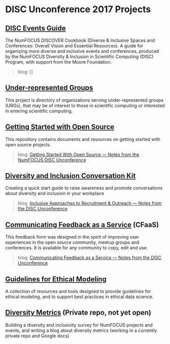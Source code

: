 # DISC Unconference 2017 Projects

## [DISC Events Guide](https://github.com/numfocus/DISCOVER-Cookbook) 
The NumFOCUS DISCOVER Cookbook (Diverse & Inclusive Spaces and Conferences: Overall Vision and Essential Resources). A guide for organizing more diverse and inclusive events and conferences, produced by the NumFOCUS Diversity & Inclusion in Scientific Computing (DISC) Program, with support from the Moore Foundation.

>blog:  []

## [Under-represented Groups](https://github.com/numfocus/urg-orgs)
This project is directory of organizations serving under-represented groups (URGs), that may be of interest to those in scientific computing or interested in entering scientific computing.

## [Getting Started with Open Source](https://github.com/numfocus/getting-started-with-open-source)
This repository contains documents and resources on getting started with open source projects.

>blog:  [Getting Started With Open Source — Notes from the NumFOCUS DISC Unconference](https://www.numfocus.org/getting-started-open-source-notes-numfocus-disc-unconference/)

## [Diversity and Inclusion Conversation Kit](https://github.com/numfocus/diversity-and-inclusion-conversation-kit)
Creating a quick start guide to raise awareness and promote conversations about diversity and inclusion in your workplace

>blog:  [Inclusive Approaches to Recruitment & Outreach — Notes from the DISC Unconference](https://www.numfocus.org/inclusive-approaches-to-recruitment-outreach-notes-from-the-disc-unconference/)


## [Communicating Feedback as a Service](https://github.com/numfocus/CFaaS) (CFaaS)
This feedback form was designed in the spirit of improving user experiences in the open source community, meetup groups and conferences. It is available for any community to copy, edit and use.  

>blog:  [Communicating Feedback as a Service — Notes from the DISC Unconference](https://www.numfocus.org/communicating-feedback-service-notes-disc-unconference/)

## [Guidelines for Ethical Modeling](https://github.com/numfocus/algorithm-ethics)
A collection of resources and tools designed to provide guidelines for ethical modeling, and to support best practices in ethical data science.

## [Diversity Metrics](https://github.com/numfocus/NF-projects-DISC-survey) (Private repo, not yet open)
Building a diversity and inclusivity survey for NumFOCUS projects and events, and writing a blog about diversity metrics (working in a currently private repo and Google docs)




